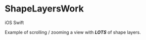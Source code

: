 # ShapeLayersWork

iOS Swift

Example of scrolling / zooming a view with ***LOTS*** of shape layers.
